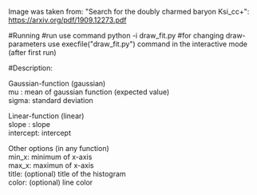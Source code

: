 Image was taken from: "Search for the doubly charmed baryon Ksi_cc+": https://arxiv.org/pdf/1909.12273.pdf

#Running
#run use command python -i draw_fit.py
#for changing draw-parameters use execfile("draw_fit.py") command in the interactive mode (after first run)

#Description:

Gaussian-function (gaussian)\
mu   : mean of gaussian function (expected value)\
sigma: standard deviation

Linear-function (linear)\
slope    : slope\
intercept: intercept

Other options (in any function)\
min_x: minimum of x-axis\
max_x: maximun of x-axis\
title: (optional) title of the histogram\
color: (optional) line color
